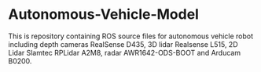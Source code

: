 # Autonomous-Vehicle-Model

This is repository containing ROS source files for autonomous vehicle robot including depth cameras RealSense D435, 3D lidar Realsense L515, 2D Lidar Slamtec RPLidar A2M8, radar AWR1642-ODS-BOOT and Arducam B0200.
